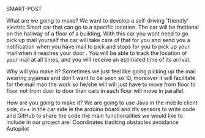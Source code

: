 SMART-POST

What are we going to make?
We want to develop a self-driving 'friendly' electric Smart car that can go to a specific location. The car will be fnctional on the hallway of a floor of a building, With this car you wont need to go pick up mail yourself the car will take care of that for you and send you a notification when you have mail to pick and stops for you to pick up your mail when it reaches your door . You will be able to track the location of your mail at all times, and you will receive an estimated time of its arrival.  

Why will you make it?
Sometimes we just feel like going picking up the mail wearing pyjamas and don't want to be seen so :D, moreover it will facilitate for the mail man the work so he/she will will just have to move from floor to floor not from door to door than cars in each floor will move in parallel. 

How are you going to make it?
We are going to use Java in the mobile client side, c++ in the car side ie the arduino board and it’s sensors to write code and GitHub to share the code the main functionalities we would like to include in our project are:
Coordinates tracking
obstacles avoidance   
Autopilot
